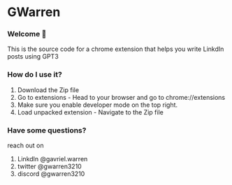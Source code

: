 # GWarren 
### Welcome 👋
This is the source code for a chrome extension that helps you write LinkdIn posts using GPT3

### **How do I use it?**
1. Download the Zip file
2. Go to extensions - Head to your browser and go to chrome://extensions
3. Make sure you enable developer mode on the top right.
4. Load unpacked extension - Navigate to the Zip file

### Have some questions? 

reach out on 
1. LinkdIn @gavriel.warren
2. twitter @gwarren3210
3. discord @gwarren3210
